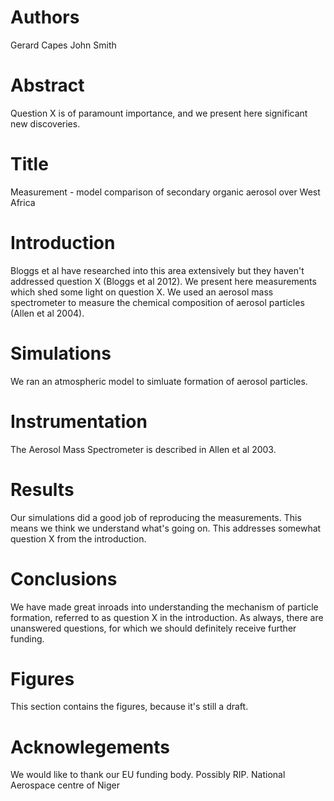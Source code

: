 # Authors
Gerard Capes
John Smith

# Abstract
Question X is of paramount importance, and we present here significant new discoveries.

# Title
Measurement - model comparison of secondary organic aerosol over West Africa

# Introduction
Bloggs et al have researched into this area extensively but they haven't addressed question X (Bloggs et al 2012).
We present here measurements which shed some light on question X.
We used an aerosol mass spectrometer to measure the chemical composition of aerosol particles (Allen et al 2004).

# Simulations
We ran an atmospheric model to simluate formation of aerosol particles.

# Instrumentation
The Aerosol Mass Spectrometer is described in Allen et al 2003.

# Results
Our simulations did a good job of reproducing the measurements. This means we think we understand what's going on. This addresses somewhat question X from the introduction.

# Conclusions
We have made great inroads into understanding the mechanism of particle formation, referred to as question X in the introduction.
As always, there are unanswered questions, for which we should definitely receive further funding.

# Figures
This section contains the figures, because it's still a draft.

# Acknowlegements
We would like to thank our EU funding body. Possibly RIP. 
National Aerospace centre of Niger
